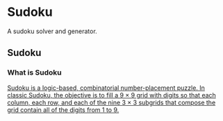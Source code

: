# Sudoku
A sudoku solver and generator.

## Sudoku

### What is Sudoku

[Sudoku is a logic-based, combinatorial number-placement puzzle. In classic Sudoku, the objective is to fill a 9 × 9 grid with digits so that each column, each row, and each of the nine 3 × 3 subgrids that compose the grid contain all of the digits from 1 to 9.](https://en.wikipedia.org/wiki/Sudoku)
